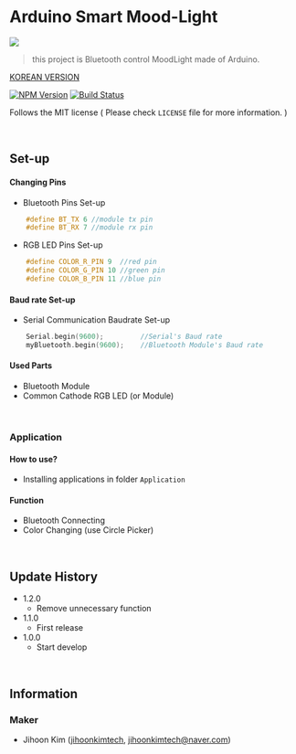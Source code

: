 # Arduino Smart Mood-Light
![](picture.jpg)
> this project is Bluetooth control MoodLight made of Arduino.

[KOREAN VERSION](https://github.com/jihoonkimtech/smart-moodLight/blob/master/README_kor.md)

<!-- NPM Version -->
<!-- Build Status -->
[![NPM Version][npm-image]][npm-url]    [![Build Status][travis-image]][travis-url]

Follows the MIT license ( Please check ``LICENSE`` file for more information. ) 

<br>

## Set-up

#### Changing Pins
- Bluetooth Pins Set-up
```C++
    #define BT_TX 6 //module tx pin
    #define BT_RX 7 //module rx pin
```
- RGB LED Pins Set-up
```C++
    #define COLOR_R_PIN 9  //red pin
    #define COLOR_G_PIN 10 //green pin
    #define COLOR_B_PIN 11 //blue pin
```
#### Baud rate Set-up
- Serial Communication Baudrate Set-up
```C++
    Serial.begin(9600);         //Serial's Baud rate
    myBluetooth.begin(9600);    //Bluetooth Module's Baud rate
```

#### Used Parts
- Bluetooth Module
- Common Cathode RGB LED (or Module)

<br>

### Application
#### How to use?
- Installing applications in folder ``Application`` 

#### Function
- Bluetooth Connecting
- Color Changing (use Circle Picker)

<br>

## Update History

* 1.2.0
    * Remove unnecessary function
* 1.1.0
    * First release
* 1.0.0
    * Start develop

<br>

## Information
### Maker
- Jihoon Kim ([jihoonkimtech](https://jihoonkimtech.github.io/), [jihoonkimtech@naver.com](mailto:jihoonkimtech@naver.com))




<!-- Markdown link & img dfn's -->
[npm-image]: https://img.shields.io/npm/v/datadog-metrics.svg?style=flat-square
[npm-url]: https://npmjs.org/package/datadog-metrics
[npm-downloads]: https://img.shields.io/npm/dm/datadog-metrics.svg?style=flat-square
[travis-image]: https://img.shields.io/travis/dbader/node-datadog-metrics/master.svg?style=flat-square
[travis-url]: https://travis-ci.org/dbader/node-datadog-metrics
[wiki]: https://github.com/yourname/yourproject/wiki